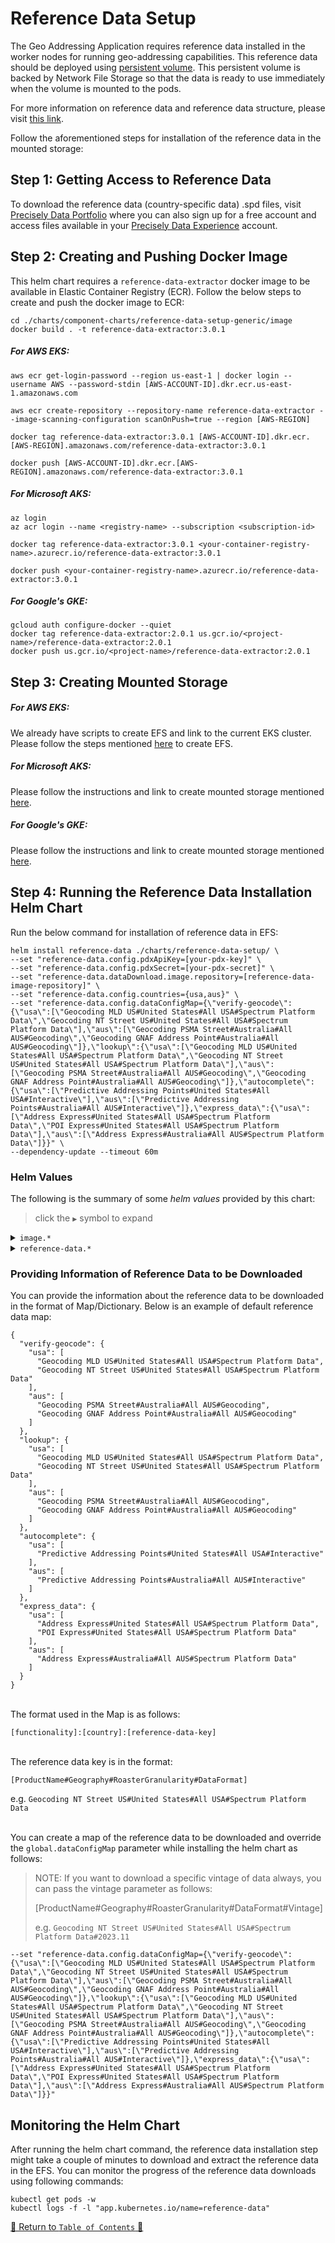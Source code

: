 # Reference Data Setup

The Geo Addressing Application requires reference data installed in the worker nodes for running geo-addressing
capabilities. This reference data should be deployed
using [persistent volume](https://kubernetes.io/docs/concepts/storage/persistent-volumes/). This persistent volume is
backed by Network File Storage so that the data is ready to use immediately when the volume is mounted to
the pods.

For more information on reference data and reference data structure, please
visit [this link](../../../docs/ReferenceData.md).

Follow the aforementioned steps for installation of the reference data in the mounted storage:

## Step 1: Getting Access to Reference Data

To download the reference data (country-specific data) .spd files,
visit [Precisely Data Portfolio](https://dataguide.precisely.com/) where you can also sign up for a free account and
access files available in your [Precisely Data Experience](https://data.precisely.com/) account.

## Step 2: Creating and Pushing Docker Image

This helm chart requires a `reference-data-extractor` docker image to be available in Elastic Container Registry (ECR).
Follow the below steps to create and push the docker image to ECR:

```shell
cd ./charts/component-charts/reference-data-setup-generic/image
docker build . -t reference-data-extractor:3.0.1
```

##### For AWS EKS:

```shell
aws ecr get-login-password --region us-east-1 | docker login --username AWS --password-stdin [AWS-ACCOUNT-ID].dkr.ecr.us-east-1.amazonaws.com

aws ecr create-repository --repository-name reference-data-extractor --image-scanning-configuration scanOnPush=true --region [AWS-REGION]

docker tag reference-data-extractor:3.0.1 [AWS-ACCOUNT-ID].dkr.ecr.[AWS-REGION].amazonaws.com/reference-data-extractor:3.0.1

docker push [AWS-ACCOUNT-ID].dkr.ecr.[AWS-REGION].amazonaws.com/reference-data-extractor:3.0.1
```

##### For Microsoft AKS:

```shell
az login
az acr login --name <registry-name> --subscription <subscription-id>

docker tag reference-data-extractor:3.0.1 <your-container-registry-name>.azurecr.io/reference-data-extractor:3.0.1

docker push <your-container-registry-name>.azurecr.io/reference-data-extractor:3.0.1
```

##### For Google's GKE:

```shell
gcloud auth configure-docker --quiet
docker tag reference-data-extractor:2.0.1 us.gcr.io/<project-name>/reference-data-extractor:2.0.1
docker push us.gcr.io/<project-name>/reference-data-extractor:2.0.1
```

## Step 3: Creating Mounted Storage

##### For AWS EKS:

We already have scripts to create EFS and link to the current EKS cluster. Please follow the steps
mentioned [here](../../../scripts/eks/efs-creator/README.md) to create EFS.

##### For Microsoft AKS:

Please follow the instructions and link to create mounted storage
mentioned [here](../../../docs/guides/aks/QuickStartAKS.md#step-4-create-and-configure-azure-files-share).

##### For Google's GKE:

Please follow the instructions and link to create mounted storage
mentioned [here](../../../docs/guides/gke/QuickStartGKE.md#step-4-create-and-configure-google-filestore).


## Step 4: Running the Reference Data Installation Helm Chart

Run the below command for installation of reference data in EFS:

```shell
helm install reference-data ./charts/reference-data-setup/ \
--set "reference-data.config.pdxApiKey=[your-pdx-key]" \
--set "reference-data.config.pdxSecret=[your-pdx-secret]" \
--set "reference-data.dataDownload.image.repository=[reference-data-image-repository]" \
--set "reference-data.config.countries={usa,aus}" \
--set "reference-data.config.dataConfigMap={\"verify-geocode\":{\"usa\":[\"Geocoding MLD US#United States#All USA#Spectrum Platform Data\",\"Geocoding NT Street US#United States#All USA#Spectrum Platform Data\"],\"aus\":[\"Geocoding PSMA Street#Australia#All AUS#Geocoding\",\"Geocoding GNAF Address Point#Australia#All AUS#Geocoding\"]},\"lookup\":{\"usa\":[\"Geocoding MLD US#United States#All USA#Spectrum Platform Data\",\"Geocoding NT Street US#United States#All USA#Spectrum Platform Data\"],\"aus\":[\"Geocoding PSMA Street#Australia#All AUS#Geocoding\",\"Geocoding GNAF Address Point#Australia#All AUS#Geocoding\"]},\"autocomplete\":{\"usa\":[\"Predictive Addressing Points#United States#All USA#Interactive\"],\"aus\":[\"Predictive Addressing Points#Australia#All AUS#Interactive\"]},\"express_data\":{\"usa\":[\"Address Express#United States#All USA#Spectrum Platform Data\",\"POI Express#United States#All USA#Spectrum Platform Data\"],\"aus\":[\"Address Express#Australia#All AUS#Spectrum Platform Data\"]}}" \
--dependency-update --timeout 60m
```

### Helm Values

The following is the summary of some *helm values*
provided by this chart:

> click the `▶` symbol to expand

<details>
<summary><code>image.*</code></summary>

| Parameter          | Description                                              | Default                    |
|--------------------|----------------------------------------------------------|----------------------------|
| `image.repository` | the reference-data-extractor container image repository  | `reference-data-extractor` |
| `image.tag`        | the reference-data-extractor container image version tag | `3.0.1`                    |

<hr>
</details>

<details>
<summary><code>reference-data.*</code></summary>

| Parameter                               | Description                                                                                                                      | Default                                                                                                                                                                                                                                                                                                                                                                                                                                                                                                                                                                                                                                                                                                                                                                                                                                                                                                                                                                                                            |
|-----------------------------------------|----------------------------------------------------------------------------------------------------------------------------------|--------------------------------------------------------------------------------------------------------------------------------------------------------------------------------------------------------------------------------------------------------------------------------------------------------------------------------------------------------------------------------------------------------------------------------------------------------------------------------------------------------------------------------------------------------------------------------------------------------------------------------------------------------------------------------------------------------------------------------------------------------------------------------------------------------------------------------------------------------------------------------------------------------------------------------------------------------------------------------------------------------------------|
| *`reference-data.config.pdxApiKey`      | the apiKey of your PDX account                                                                                                   | `pdx-api-key`                                                                                                                                                                                                                                                                                                                                                                                                                                                                                                                                                                                                                                                                                                                                                                                                                                                                                                                                                                                                      |
| *`reference-data.config.pdxSecret`      | the secret key of your PDX account                                                                                               | `pdx-api-secret`                                                                                                                                                                                                                                                                                                                                                                                                                                                                                                                                                                                                                                                                                                                                                                                                                                                                                                                                                                                                   |
| *`reference-data.config.countries`      | the countries for which you want to install reference data                                                                       | `{usa,aus,can,gbr,nzl}`                                                                                                                                                                                                                                                                                                                                                                                                                                                                                                                                                                                                                                                                                                                                                                                                                                                                                                                                                                                            |
| `reference-data.config.dataConfigMap`   | a Map of reference data to be downloaded against countries                                                                       | `{\"verify-geocode\":{\"usa\":[\"Geocoding MLD US#United States#All USA#Spectrum Platform Data\",\"Geocoding NT Street US#United States#All USA#Spectrum Platform Data\"],\"aus\":[\"Geocoding PSMA Street#Australia#All AUS#Geocoding\",\"Geocoding GNAF Address Point#Australia#All AUS#Geocoding\"]},\"lookup\":{\"usa\":[\"Geocoding MLD US#United States#All USA#Spectrum Platform Data\",\"Geocoding NT Street US#United States#All USA#Spectrum Platform Data\"],\"aus\":[\"Geocoding PSMA Street#Australia#All AUS#Geocoding\",\"Geocoding GNAF Address Point#Australia#All AUS#Geocoding\"]},\"autocomplete\":{\"usa\":[\"Predictive Addressing Points#United States#All USA#Interactive\"],\"aus\":[\"Predictive Addressing Points#Australia#All AUS#Interactive\"]},\"express_data\":{\"usa\":[\"Address Express#United States#All USA#Spectrum Platform Data\",\"POI Express#United States#All USA#Spectrum Platform Data\"],\"aus\":[\"Address Express#Australia#All AUS#Spectrum Platform Data\"]}}` |
| `reference-data.config.failFastEnabled` | failFast flag allows the reference-data job to fail fast for any exception. By default, it will continue downloading other SPDs. | `false`                                                                                                                                                                                                                                                                                                                                                                                                                                                                                                                                                                                                                                                                                                                                                                                                                                                                                                                                                                                                            |
| `reference-data.config.timestampFolder` | The timestampFolder path where all the reference data is installed. If not passed, it will pick the current time of job run.     | ``                                                                                                                                                                                                                                                                                                                                                                                                                                                                                                                                                                                                                                                                                                                                                                                                                                                                                                                                                                                                                 |

<hr>
</details>

### Providing Information of Reference Data to be Downloaded

You can provide the information about the reference data to be downloaded in the format of Map/Dictionary. Below is an
example of default reference data map:

```shell
{
  "verify-geocode": {
    "usa": [
      "Geocoding MLD US#United States#All USA#Spectrum Platform Data",
      "Geocoding NT Street US#United States#All USA#Spectrum Platform Data"
    ],
    "aus": [
      "Geocoding PSMA Street#Australia#All AUS#Geocoding",
      "Geocoding GNAF Address Point#Australia#All AUS#Geocoding"
    ]
  },
  "lookup": {
    "usa": [
      "Geocoding MLD US#United States#All USA#Spectrum Platform Data",
      "Geocoding NT Street US#United States#All USA#Spectrum Platform Data"
    ],
    "aus": [
      "Geocoding PSMA Street#Australia#All AUS#Geocoding",
      "Geocoding GNAF Address Point#Australia#All AUS#Geocoding"
    ]
  },
  "autocomplete": {
    "usa": [
      "Predictive Addressing Points#United States#All USA#Interactive"
    ],
    "aus": [
      "Predictive Addressing Points#Australia#All AUS#Interactive"
    ]
  },
  "express_data": {
    "usa": [
      "Address Express#United States#All USA#Spectrum Platform Data",
      "POI Express#United States#All USA#Spectrum Platform Data"
    ],
    "aus": [
      "Address Express#Australia#All AUS#Spectrum Platform Data"
    ]
  }
}
```

<br>The format used in the Map is as follows:

`[functionality]:[country]:[reference-data-key]`

<br>The reference data key is in the format:

`[ProductName#Geography#RoasterGranularity#DataFormat]`

e.g. `Geocoding NT Street US#United States#All USA#Spectrum Platform Data`

<br>You can create a map of the reference data to be downloaded and override the `global.dataConfigMap` parameter while
installing the helm chart as follows:

> NOTE: If you want to download a specific vintage of data always, you can pass the vintage parameter as follows:
>
> [ProductName#Geography#RoasterGranularity#DataFormat#Vintage]
>
> e.g. `Geocoding NT Street US#United States#All USA#Spectrum Platform Data#2023.11`

```shell
--set "reference-data.config.dataConfigMap={\"verify-geocode\":{\"usa\":[\"Geocoding MLD US#United States#All USA#Spectrum Platform Data\",\"Geocoding NT Street US#United States#All USA#Spectrum Platform Data\"],\"aus\":[\"Geocoding PSMA Street#Australia#All AUS#Geocoding\",\"Geocoding GNAF Address Point#Australia#All AUS#Geocoding\"]},\"lookup\":{\"usa\":[\"Geocoding MLD US#United States#All USA#Spectrum Platform Data\",\"Geocoding NT Street US#United States#All USA#Spectrum Platform Data\"],\"aus\":[\"Geocoding PSMA Street#Australia#All AUS#Geocoding\",\"Geocoding GNAF Address Point#Australia#All AUS#Geocoding\"]},\"autocomplete\":{\"usa\":[\"Predictive Addressing Points#United States#All USA#Interactive\"],\"aus\":[\"Predictive Addressing Points#Australia#All AUS#Interactive\"]},\"express_data\":{\"usa\":[\"Address Express#United States#All USA#Spectrum Platform Data\",\"POI Express#United States#All USA#Spectrum Platform Data\"],\"aus\":[\"Address Express#Australia#All AUS#Spectrum Platform Data\"]}}"
```

## Monitoring the Helm Chart

After running the helm chart command, the reference data installation step might take a couple of minutes to download
and extract the reference data in the EFS. You can monitor the progress of the reference data downloads using following
commands:

```shell
kubectl get pods -w
kubectl logs -f -l "app.kubernetes.io/name=reference-data"
```

[🔗 Return to `Table of Contents` 🔗](../../../README.md#guides)
